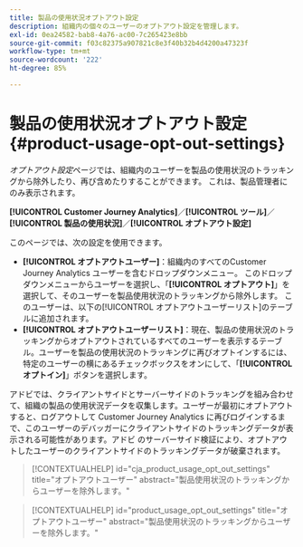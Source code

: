 ```yaml
---
title: 製品の使用状況オプトアウト設定
description: 組織内の個々のユーザーのオプトアウト設定を管理します。
exl-id: 0ea24582-bab8-4a76-ac00-7c265423e8bb
source-git-commit: f03c82375a907821c8e3f40b32b4d4200a47323f
workflow-type: tm+mt
source-wordcount: '222'
ht-degree: 85%

---
```


# 製品の使用状況オプトアウト設定 {#product-usage-opt-out-settings}

_オプトアウト設定_&#x200B;ページでは、組織内のユーザーを製品の使用状況のトラッキングから除外したり、再び含めたりすることができます。 これは、製品管理者にのみ表示されます。

**[!UICONTROL Customer Journey Analytics]**／**[!UICONTROL ツール]**／**[!UICONTROL 製品の使用状況]**／**[!UICONTROL オプトアウト設定]**

このページでは、次の設定を使用できます。

* **[!UICONTROL オプトアウトユーザー]**：組織内のすべてのCustomer Journey Analytics ユーザーを含むドロップダウンメニュー。 このドロップダウンメニューからユーザーを選択し、「**[!UICONTROL オプトアウト]**」を選択して、そのユーザーを製品使用状況のトラッキングから除外します。 このユーザーは、以下の[!UICONTROL オプトアウトユーザーリスト]のテーブルに追加されます。
* **[!UICONTROL オプトアウトユーザーリスト]**：現在、製品の使用状況のトラッキングからオプトアウトされているすべてのユーザーを表示するテーブル。ユーザーを製品の使用状況のトラッキングに再びオプトインするには、特定のユーザーの横にあるチェックボックスをオンにして、「**[!UICONTROL オプトイン]**」ボタンを選択します。

アドビでは、クライアントサイドとサーバーサイドのトラッキングを組み合わせて、組織の製品の使用状況データを収集します。ユーザーが最初にオプトアウトすると、ログアウトして Customer Journey Analytics に再びログインするまで、このユーザーのデバッガーにクライアントサイドのトラッキングデータが表示される可能性があります。アドビ のサーバーサイド検証により、オプトアウトしたユーザーのクライアントサイドのトラッキングデータが破棄されます。

>[!CONTEXTUALHELP]
>id="cja_product_usage_opt_out_settings"
>title="オプトアウトユーザー"
>abstract="製品使用状況のトラッキングからユーザーを除外します。"

>[!CONTEXTUALHELP]
>id="product_usage_opt_out_settings"
>title="オプトアウトユーザー"
>abstract="製品使用状況のトラッキングからユーザーを除外します。"
